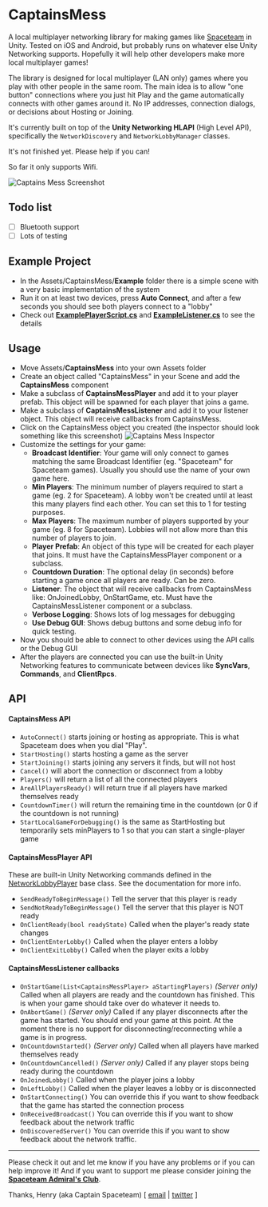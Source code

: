 # CaptainsMess
A local multiplayer networking library for making games like [Spaceteam](http://sleepingbeastgames.com/spaceteam) in Unity. Tested on iOS and Android, but probably runs on whatever else Unity Networking supports. Hopefully it will help other developers make more local multiplayer games!

The library is designed for local multiplayer (LAN only) games where you play with other people in the same room. The main idea is to allow "one button" connections where you just hit Play and the game automatically connects with other games around it. No IP addresses, connection dialogs, or decisions about Hosting or Joining.

It's currently built on top of the **Unity Networking HLAPI** (High Level API), specifically the `NetworkDiscovery` and `NetworkLobbyManager` classes.

It's not finished yet. Please help if you can!

So far it only supports Wifi.

![Captains Mess Screenshot](http://www.sleepingbeastgames.com/files/CaptainsMessScreenshot.jpg)

## Todo list
- [ ] Bluetooth support
- [ ] Lots of testing

## Example Project
- In the Assets/CaptainsMess/**Example** folder there is a simple scene with a very basic implementation of the system
- Run it on at least two devices, press **Auto Connect**, and after a few seconds you should see both players connect to a "lobby"
- Check out **[ExamplePlayerScript.cs](Assets/CaptainsMess/Example/ExamplePlayerScript.cs)** and **[ExampleListener.cs](Assets/CaptainsMess/Example/ExampleListener.cs)** to see the details

## Usage
- Move Assets/**CaptainsMess** into your own Assets folder
- Create an object called "CaptainsMess" in your Scene and add the **CaptainsMess** component
- Make a subclass of **CaptainsMessPlayer** and add it to your player prefab. This object will be spawned for each player that joins a game.
- Make a subclass of **CaptainsMessListener** and add it to your listener object. This object will receive callbacks from CaptainsMess.
- Click on the CaptainsMess object you created (the inspector should look something like this screenshot)
![Captains Mess Inspector](http://www.sleepingbeastgames.com/files/CaptainsMessInspector.png)
- Customize the settings for your game:
     - **Broadcast Identifier**: Your game will only connect to games matching the same Broadcast Identifier (eg. "Spaceteam" for Spaceteam games). Usually you should use the name of your own game here.
     - **Min Players**: The minimum number of players required to start a game (eg. 2 for Spaceteam). A lobby won't be created until at least this many players find each other. You can set this to 1 for testing purposes.
     - **Max Players**: The maximum number of players supported by your game (eg. 8 for Spaceteam). Lobbies will not allow more than this number of players to join.
     - **Player Prefab**: An object of this type will be created for each player that joins. It must have the CaptainsMessPlayer component or a subclass.
     - **Countdown Duration**: The optional delay (in seconds) before starting a game once all players are ready. Can be zero.
     - **Listener**: The object that will receive callbacks from CaptainsMess like: OnJoinedLobby, OnStartGame, etc. Must have the CaptainsMessListener component or a subclass.
     - **Verbose Logging**: Shows lots of log messages for debugging
     - **Use Debug GUI**: Shows debug buttons and some debug info for quick testing.
- Now you should be able to connect to other devices using the API calls or the Debug GUI
- After the players are connected you can use the built-in Unity Networking features to communicate between devices like **SyncVars**, **Commands**, and **ClientRpcs**.

## API

#### CaptainsMess API
- `AutoConnect()` starts joining or hosting as appropriate. This is what Spaceteam does when you dial "Play".
- `StartHosting()` starts hosting a game as the server
- `StartJoining()` starts joining any servers it finds, but will not host
- `Cancel()` will abort the connection or disconnect from a lobby
- `Players()` will return a list of all the connected players
- `AreAllPlayersReady()` will return true if all players have marked themselves ready
- `CountdownTimer()` will return the remaining time in the countdown (or 0 if the countdown is not running)
- `StartLocalGameForDebugging()` is the same as StartHosting but temporarily sets minPlayers to 1 so that you can start a single-player game

#### CaptainsMessPlayer API
These are built-in Unity Networking commands defined in the [NetworkLobbyPlayer](http://docs.unity3d.com/ScriptReference/Networking.NetworkLobbyPlayer.html) base class. See the documentation for more info.
- `SendReadyToBeginMessage()` Tell the server that this player is ready
- `SendNotReadyToBeginMessage()` Tell the server that this player is NOT ready
- `OnClientReady(bool readyState)` Called when the player's ready state changes
- `OnClientEnterLobby()` Called when the player enters a lobby
- `OnClientExitLobby()` Called when the player exits a lobby

#### CaptainsMessListener callbacks
- `OnStartGame(List<CaptainsMessPlayer> aStartingPlayers)` *(Server only)* Called when all players are ready and the countdown has finished. This is when your game should take over do whatever it needs to.
- `OnAbortGame()` *(Server only)* Called if any player disconnects after the game has started. You should end your game at this point. At the moment there is no support for disconnecting/reconnecting while a game is in progress.
- `OnCountdownStarted()` *(Server only)* Called when all players have marked themselves ready
- `OnCountdownCancelled()` *(Server only)* Called if any player stops being ready during the countdown
- `OnJoinedLobby()` Called when the player joins a lobby
- `OnLeftLobby()` Called when the player leaves a lobby or is disconnected
- `OnStartConnecting()` You can override this if you want to show feedback that the game has started the connection process
- `OnReceivedBroadcast()` You can override this if you want to show feedback about the network traffic
- `OnDiscoveredServer()` You can override this if you want to show feedback about the network traffic.

---
Please check it out and let me know if you have any problems or if you can help improve it! And if you want to support me please consider joining the **[Spaceteam Admiral's Club](http://spaceteamadmiralsclub.com/forum/plugin/page/membersArea)**.

Thanks, Henry (aka Captain Spaceteam) \[ [email](mailto:henry@sleepingbeastgames.com) | [twitter](https://twitter.com/hengineer) \]

